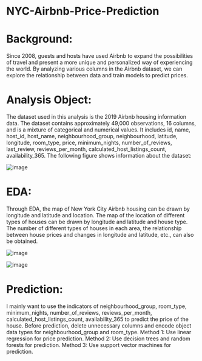 # NYC-Airbnb-Price-Prediction
# Background:
Since 2008, guests and hosts have used Airbnb to expand the possibilities of travel and present a more unique and personalized way of experiencing the world. By analyzing various columns in the Airbnb dataset, we can explore the relationship between data and train models to predict prices.

# Analysis Object:
The dataset used in this analysis is the 2019 Airbnb housing information data. The dataset contains approximately 49,000 observations, 16 columns, and is a mixture of categorical and numerical values. It includes id, name, host_id, host_name, neighbourhood_group, neighbourhood, latitude, longitude, room_type, price, minimum_nights, number_of_reviews, last_review, reviews_per_month, calculated_host_listings_count, availability_365. The following figure shows information about the dataset:

![image](https://user-images.githubusercontent.com/60024169/236051578-172ba836-3009-445e-b7da-981f21344284.png)

# EDA:
Through EDA, the map of New York City Airbnb housing can be drawn by longitude and latitude and location. The map of the location of different types of houses can be drawn by longitude and latitude and house type. The number of different types of houses in each area, the relationship between house prices and changes in longitude and latitude, etc., can also be obtained.

![image](https://user-images.githubusercontent.com/60024169/236051643-a945c373-7515-4541-b3dd-e94866ef8a45.png)

![image](https://user-images.githubusercontent.com/60024169/236051659-57f80bf9-cdda-473c-a6bf-bd1fe39adc6e.png)

# Prediction:
I mainly want to use the indicators of neighbourhood_group, room_type, minimum_nights, number_of_reviews, reviews_per_month, calculated_host_listings_count, availability_365 to predict the price of the house. Before prediction, delete unnecessary columns and encode object data types for neighbourhood_group and room_type.
Method 1: Use linear regression for price prediction.
Method 2: Use decision trees and random forests for prediction.
Method 3: Use support vector machines for prediction.
